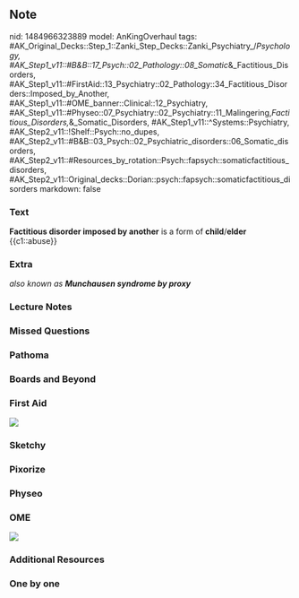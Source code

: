 ## Note
nid: 1484966323889
model: AnKingOverhaul
tags: #AK_Original_Decks::Step_1::Zanki_Step_Decks::Zanki_Psychiatry_/_Psychology, #AK_Step1_v11::#B&B::17_Psych::02_Pathology::08_Somatic_&_Factitious_Disorders, #AK_Step1_v11::#FirstAid::13_Psychiatry::02_Pathology::34_Factitious_Disorders::Imposed_by_Another, #AK_Step1_v11::#OME_banner::Clinical::12_Psychiatry, #AK_Step1_v11::#Physeo::07_Psychiatry::02_Psychiatry::11_Malingering,_Factitious_Disorders,_&_Somatic_Disorders, #AK_Step1_v11::^Systems::Psychiatry, #AK_Step2_v11::!Shelf::Psych::no_dupes, #AK_Step2_v11::#B&B::03_Psych::02_Psychiatric_disorders::06_Somatic_disorders, #AK_Step2_v11::#Resources_by_rotation::Psych::fapsych::somaticfactitious_disorders, #AK_Step2_v11::Original_decks::Dorian::psych::fapsych::somaticfactitious_disorders
markdown: false

### Text
<div>
  <b>Factitious disorder imposed by another</b> is a form of
  <b>child</b>/<b>elder</b> {{c1::abuse}}
</div>

### Extra
<i>also known as</i> <b><i>Munchausen syndrome by proxy</i></b>

### Lecture Notes


### Missed Questions


### Pathoma


### Boards and Beyond


### First Aid
<img src="tmpS2OzyI.png">

### Sketchy


### Pixorize


### Physeo


### OME
<div class="ome-widget">
  <a href=
  "https://onlinemeded.org/spa/psychiatry?ref=anki"><img src=
  "_OME_AnkiFlashcards_Topic_2.png"></a>
</div>

### Additional Resources


### One by one

